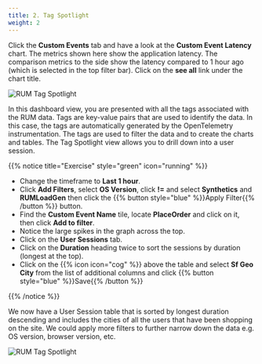 ```yaml
---
title: 2. Tag Spotlight
weight: 2
---
```


Click the **Custom Events** tab and have a look at the **Custom Event Latency** chart. The metrics shown here show the application latency. The comparison metrics to the side show the latency compared to 1 hour ago (which is selected in the top filter bar). Click on the **see all** link under the chart title.

![RUM Tag Spotlight](../images/rum-tag-spotlight.png)

In this dashboard view, you are presented with all the tags associated with the RUM data. Tags are key-value pairs that are used to identify the data. In this case, the tags are automatically generated by the OpenTelemetry instrumentation. The tags are used to filter the data and to create the charts and tables. The Tag Spotlight view allows you to drill down into a user session.

{{% notice title="Exercise" style="green" icon="running" %}}

* Change the timeframe to **Last 1 hour**.
* Click **Add Filters**, select **OS Version**, click **!=** and select **Synthetics** and **RUMLoadGen** then click the {{% button style="blue" %}}Apply Filter{{% /button %}} button.
* Find the **Custom Event Name** tile, locate **PlaceOrder** and click on it, then click **Add to filter**.
* Notice the large spikes in the graph across the top.
* Click on the **User Sessions** tab.
* Click on the **Duration** heading twice to sort the sessions by duration (longest at the top).
* Click on the {{% icon icon="cog" %}} above the table and select **Sf Geo City** from the list of additional columns and click {{% button style="blue" %}}Save{{% /button %}}

{{% /notice %}}

We now have a User Session table that is sorted by longest duration descending and includes the cities of all the users that have been shopping on the site. We could apply more filters to further narrow down the data e.g. OS version, browser version, etc.

![RUM Tag Spotlight](../images/rum-user-sessions.png)
